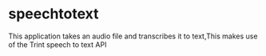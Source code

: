 # speechtotext
This application takes an audio file and transcribes it to text,This makes use of the Trint speech to text API
